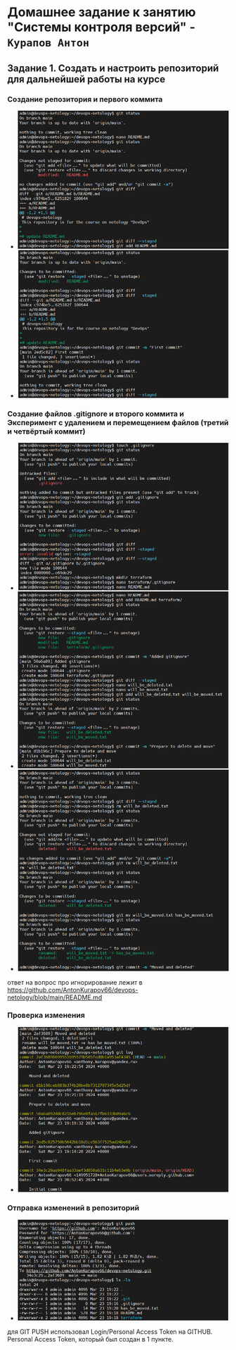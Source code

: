 # Домашнее задание к занятию "Системы контроля версий" - `Курапов Антон`

## Задание 1. Создать и настроить репозиторий для дальнейшей работы на курсе

### Создание репозитория и первого коммита

* ![alt text](https://github.com/AntonKurapov66/devops-netology/blob/main/homeworks/git_01/img/01_0.PNG)
* ![alt text](https://github.com/AntonKurapov66/devops-netology/blob/main/homeworks/git_01/img/01_1.PNG)

### Создание файлов .gitignore и второго коммита и Эксперимент с удалением и перемещением файлов (третий и четвёртый коммит)

* ![alt text](https://github.com/AntonKurapov66/devops-netology/blob/main/homeworks/git_01/img/01_2.PNG)
* ![alt text](https://github.com/AntonKurapov66/devops-netology/blob/main/homeworks/git_01/img/01_3.PNG)
* ![alt text](https://github.com/AntonKurapov66/devops-netology/blob/main/homeworks/git_01/img/01_4.PNG)

ответ на вопрос про игнорирование лежит в https://github.com/AntonKurapov66/devops-netology/blob/main/README.md 

### Проверка изменения

* ![alt text](https://github.com/AntonKurapov66/devops-netology/blob/main/homeworks/git_01/img/01_5.PNG)

### Отправка изменений в репозиторий

* ![alt text](https://github.com/AntonKurapov66/devops-netology/blob/main/homeworks/git_01/img/01_6.PNG)

для GIT PUSH использовал Login/Personal Access Token на GITHUB. Personal Access Token, который был создан в 1 пункте.








